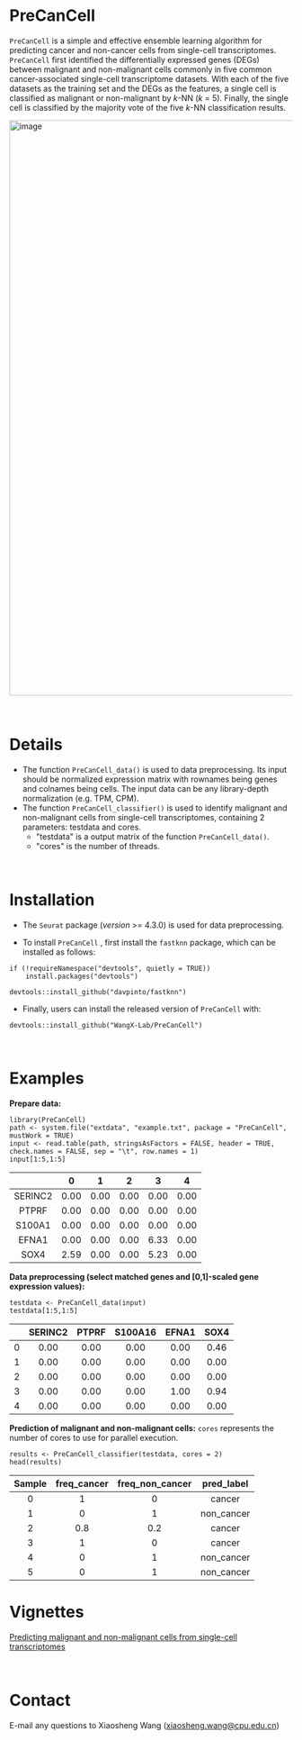 # PreCanCell

`PreCanCell` is a simple and effective ensemble learning algorithm for predicting cancer and non-cancer cells from single-cell transcriptomes. `PreCanCell` first identified the differentially expressed genes (DEGs) between malignant and non-malignant cells commonly in five common cancer-associated single-cell transcriptome datasets. With each of the five datasets as the training set and the DEGs as the features, a single cell is classified as malignant or non-malignant by *k*-NN (*k* = 5). Finally, the single cell is classified by the majority vote of the five *k*-NN classification results.

<img width="1022" alt="image" src="./docs/PreCanCell_overview.png">

&nbsp;
# Details

+ The function `PreCanCell_data()` is used to data preprocessing. Its input should be normalized expression matrix with rownames being genes and colnames being cells. The input data can be any library-depth normalization (e.g. TPM, CPM).
+ The function `PreCanCell_classifier()` is used to identify malignant and non-malignant cells from single-cell transcriptomes, containing 2 parameters: testdata and cores.
  + "testdata" is a output matrix of the function `PreCanCell_data()`.
  + "cores" is the number of threads.

&nbsp;
# Installation

- The `Seurat` package (*version* >= 4.3.0) is used for data preprocessing.

- To install `PreCanCell` , first install the `fastknn` package, which can be installed as follows:
&nbsp;
```
if (!requireNamespace("devtools", quietly = TRUE))
    install.packages("devtools")

devtools::install_github("davpinto/fastknn")
```

- Finally, users can install the released version of `PreCanCell` with:
&nbsp;
```
devtools::install_github("WangX-Lab/PreCanCell")
```

&nbsp;
# Examples

**Prepare data:**
&nbsp;
```
library(PreCanCell)
path <- system.file("extdata", "example.txt", package = "PreCanCell", mustWork = TRUE)
input <- read.table(path, stringsAsFactors = FALSE, header = TRUE, check.names = FALSE, sep = "\t", row.names = 1)
input[1:5,1:5]
```

|         |  0   |  1   |  2   |  3   |  4   |
| :-----: | :--: | :--: | :--: | :--: | :--: |
| SERINC2 | 0.00 | 0.00 | 0.00 | 0.00 | 0.00 |
|  PTPRF  | 0.00 | 0.00 | 0.00 | 0.00 | 0.00 |
| S100A1  | 0.00 | 0.00 | 0.00 | 0.00 | 0.00 |
|  EFNA1  | 0.00 | 0.00 | 0.00 | 6.33 | 0.00 |
|  SOX4   | 2.59 | 0.00 | 0.00 | 5.23 | 0.00 |

**Data preprocessing (select matched genes and [0,1]-scaled gene expression values):**
&nbsp;
```
testdata <- PreCanCell_data(input)
testdata[1:5,1:5]
```

|      | SERINC2 | PTPRF | S100A16 | EFNA1 | SOX4 |
| :--: | :-----: | :---: | :-----: | :---: | :--: |
|  0   |  0.00   | 0.00  |  0.00   | 0.00  | 0.46 |
|  1   |  0.00   | 0.00  |  0.00   | 0.00  | 0.00 |
|  2   |  0.00   | 0.00  |  0.00   | 0.00  | 0.00 |
|  3   |  0.00   | 0.00  |  0.00   | 1.00  | 0.94 |
|  4   |  0.00   | 0.00  |  0.00   | 0.00  | 0.00 |


**Prediction of malignant and non-malignant cells:**
`cores` represents the number of cores to use for parallel execution. 
&nbsp;
```
results <- PreCanCell_classifier(testdata, cores = 2)
head(results)
```

| Sample | freq_cancer | freq_non_cancer | pred_label |
| :----: | :---------: | :-------------: | :--------: |
|   0    |      1      |        0        |   cancer   |
|   1    |      0      |        1        | non_cancer |
|   2    |     0.8     |       0.2       |   cancer   |
|   3    |      1      |        0        |   cancer   |
|   4    |      0      |        1        | non_cancer |
|   5    |      0      |        1        | non_cancer |


# Vignettes
[Predicting malignant and non-malignant cells from single-cell transcriptomes](https://wangx-lab.github.io/PreCanCell/docs/index.html)

&nbsp;
# Contact

E-mail any questions to Xiaosheng Wang (xiaosheng.wang@cpu.edu.cn)

